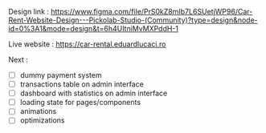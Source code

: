 Design link : https://www.figma.com/file/PrS0kZ8mIb7L6SUetjWP96/Car-Rent-Website-Design---Pickolab-Studio-(Community)?type=design&node-id=0%3A1&mode=design&t=6h4UItniMvMXPddH-1

Live website : https://car-rental.eduardlucaci.ro

Next : 
- [ ] dummy payment system
- [ ] transactions table on admin interface
- [ ] dashboard with statistics on admin interface
- [ ] loading state for pages/components
- [ ] animations
- [ ] optimizations
